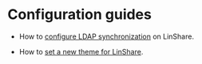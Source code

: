 # Configuration guides

* How to [configure LDAP synchronization](configure_ldap_synchronization) on LinShare.

* How to [set a new theme for LinShare](setting_the_theme_for_linshare).
